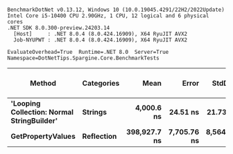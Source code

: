 ```

BenchmarkDotNet v0.13.12, Windows 10 (10.0.19045.4291/22H2/2022Update)
Intel Core i5-10400 CPU 2.90GHz, 1 CPU, 12 logical and 6 physical cores
.NET SDK 8.0.300-preview.24203.14
  [Host]     : .NET 8.0.4 (8.0.424.16909), X64 RyuJIT AVX2
  Job-NYUPWT : .NET 8.0.4 (8.0.424.16909), X64 RyuJIT AVX2

EvaluateOverhead=True  Runtime=.NET 8.0  Server=True  
Namespace=DotNetTips.Spargine.Core.BenchmarkTests  

```
| Method                                     | Categories | Mean         | Error       | StdDev      | StdErr      | Min          | Q1           | Median       | Q3           | Max          | Op/s      | CI99.9% Margin | Iterations | Kurtosis | MValue | Skewness | Rank | LogicalGroup | Baseline | Gen0   | Code Size | Completed Work Items | Lock Contentions | Exceptions | Allocated |
|------------------------------------------- |----------- |-------------:|------------:|------------:|------------:|-------------:|-------------:|-------------:|-------------:|-------------:|----------:|---------------:|-----------:|---------:|-------:|---------:|-----:|------------- |--------- |-------:|----------:|---------------------:|-----------------:|-----------:|----------:|
| **&#39;Looping Collection: Normal StringBuilder&#39;** | **Strings**    |   **4,000.6 ns** |    **24.51 ns** |    **21.73 ns** |     **5.81 ns** |   **3,950.2 ns** |   **3,993.2 ns** |   **4,005.2 ns** |   **4,012.6 ns** |   **4,028.3 ns** | **249,961.1** |       **24.51 ns** |      **14.00** |    **2.751** |  **2.000** |  **-0.7612** |    **1** | *****            | **No**       | **0.1602** |   **2,613 B** |                    **-** |                **-** |          **-** |  **14.84 KB** |
| **GetPropertyValues**                          | **Reflection** | **398,927.7 ns** | **7,705.76 ns** | **8,564.93 ns** | **1,964.93 ns** | **391,283.4 ns** | **393,326.0 ns** | **394,139.1 ns** | **404,904.2 ns** | **413,300.1 ns** |   **2,506.7** |    **7,705.76 ns** |      **19.00** |    **1.879** |  **2.714** |   **0.9029** |    **2** | *****            | **No**       |      **-** |   **4,076 B** |                    **-** |                **-** |          **-** |   **6.39 KB** |
